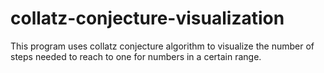 # collatz-conjecture-visualization
This program uses collatz conjecture algorithm to visualize the number of steps needed to reach to one for numbers in a certain range.
